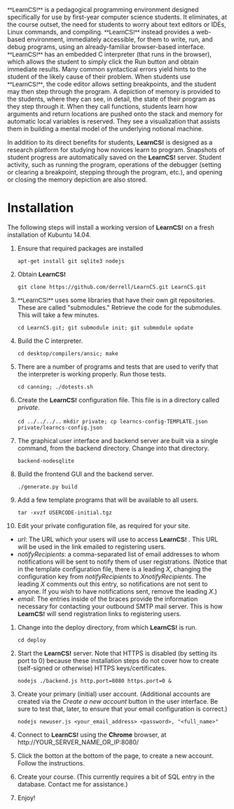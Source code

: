 <span style="font-family: 'trebuchet ms', arial, helvetica, sans-serif !important;'">
**LearnCS!**</span>
is a pedagogical programming environment designed specifically for use by
first-year computer science students. It eliminates, at the course outset, the
need for students to worry about text editors or IDEs, Linux commands, and
compiling.
<span style="font-family: 'trebuchet ms', arial, helvetica,
sans-serif !important;'">
**LearnCS!**</span>
instead provides a web-based environment, immediately accessible, for them to
write, run, and debug programs, using an already-familiar browser-based
interface.

<span style="font-family: 'trebuchet ms', arial, helvetica, sans-serif !important;'">
**LearnCS!**</span>
has an embedded C interpreter (that runs in the browser), which allows the
student to simply click the Run button and obtain immediate results. Many
common syntactical errors yield hints to the student of the likely cause of
their problem. When students use
<span style="font-family: 'trebuchet ms', arial, helvetica, sans-serif !important;'">
**LearnCS!**</span>,
the code editor allows setting breakpoints, and the student may then step
through the program. A depiction of memory is provided to the students, where
they can see, in detail, the state of their program as they step through
it. When they call functions, students learn how arguments and return
locations are pushed onto the stack and memory for automatic local variables
is reserved. They see a visualization that assists them in building a mental
model of the underlying notional machine.

In addition to its direct benefits for students,
<span style="font-family: 'trebuchet ms', arial, helvetica, sans-serif !important;'">
**LearnCS!**</span>
is designed as a research platform for studying how novices learn to
program. Snapshots of student progress are automatically saved on the
<span style="font-family: 'trebuchet ms', arial, helvetica, sans-serif !important;'">
**LearnCS!**</span>
server. Student activity, such as running the program, operations of the
debugger (setting or clearing a breakpoint, stepping through the program,
etc.), and opening or closing the memory depiction are also stored. 

# Installation

The following steps will install a working version of
<span style="font-family: 'trebuchet ms', arial, helvetica, sans-serif !important;'">
**LearnCS!**</span>
on a fresh installation of Kubuntu 14.04.

1. Ensure that required packages are installed

    `apt-get install git sqlite3 nodejs`

1. Obtain
   <span style="font-family: 'trebuchet ms', arial, helvetica, sans-serif !important;'">
   **LearnCS!**</span>

    `git clone https://github.com/derrell/LearnCS.git LearnCS.git`

1. <span style="font-family: 'trebuchet ms', arial, helvetica, sans-serif !important;'">
   **LearnCS!**</span>
   uses some libraries that have their own git repositories. These are called
   "submodules." Retrieve the code for the submodules. This will take a few
   minutes.

    `cd LearnCS.git; git submodule init; git submodule update`

1. Build the C interpreter. 

    `cd desktop/compilers/ansic; make`

1. There are a number of programs and tests that are used to verify that the
   interpreter is working properly. Run those tests.

    `cd canning; ./dotests.sh`

1. Create the <span style="font-family: 'trebuchet ms', arial, helvetica,
sans-serif !important;'"> **LearnCS!**</span> configuration file. This file
is in a directory called _private_.

    `cd ../../../..`
    `mkdir private; cp learncs-config-TEMPLATE.json private/learncs-config.json`

1. The graphical user interface and backend server are built via a single
   command, from the backend directory. Change into that directory.
   
    `backend-nodesqlite`
    
1. Build the frontend GUI and the backend server.

    `./generate.py build`

1. Add a few template programs that will be available to all users.

    `tar -xvzf USERCODE-initial.tgz`
    
1. Edit your private configuration file, as required for your site.
  * _url_: The URL which your users will use to access <span style="font-family:
  'trebuchet ms', arial, helvetica, sans-serif !important;'">**LearnCS!**
  </span>. This URL will be used in the link emailed to registering users.
  * _notifyRecipients_: a comma-separated list of email addresses to whom
  notifications will be sent to notify them of user registrations. (Notice that
  in the template configuration file, there is a leading _X_, changing the
  configuration key from _notifyRecipients_ to _XnotifyRecipients_. The
  leading _X_ comments out this entry, so notifications are not sent to
  anyone. If you wish to have notifications sent, remove the leading _X_.)
  * _email_: The entries inside of the braces provide the information
  necessary for contacting your outbound SMTP mail server. This is how <span
  style="font-family: 'trebuchet ms', arial, helvetica, sans-serif !important;'
  "> **LearnCS!**</span> will send registration links to registering users.

1. Change into the deploy directory, from which
   <span style="font-family: 'trebuchet ms', arial, helvetica, sans-serif !important;'">
   **LearnCS!**</span>
   is run.
   
    `cd deploy`
    
1. Start the
   <span style="font-family: 'trebuchet ms', arial, helvetica, sans-serif !important;'">
   **LearnCS!**</span>
   server. Note that HTTPS is disabled (by setting its port to 0) because
   these installation steps do not cover how to create (self-signed or
   otherwise) HTTPS keys/certificates.

    `nodejs ./backend.js http.port=8080 https.port=0 &`

1. Create your primary (initial) user account. (Additional accounts are
created via the _Create a new account_ button in the user interface. Be sure
to test that, later, to ensure that your email configuration is correct.)

    `nodejs newuser.js <your_email_address> <password>, "<full_name>"`

1. Connect to
   <span style="font-family: 'trebuchet ms', arial, helvetica, sans-serif !important;'">
   **LearnCS!**</span>
   using the **Chrome** browser, at
   http://YOUR_SERVER\_NAME\_OR\_IP:8080/

1. Click the botton at the bottom of the page, to create a new account. Follow
   the instructions.

1. Create your course. (This currently requires a bit of SQL entry in
   the database. Contact me for assistance.) 

1. Enjoy!

